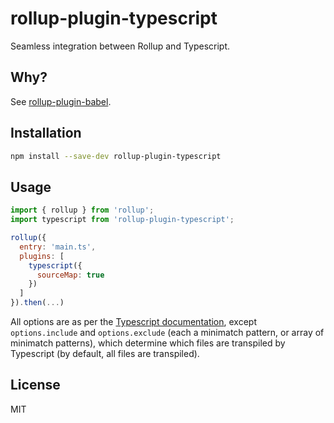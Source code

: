 # rollup-plugin-typescript

Seamless integration between Rollup and Typescript.

## Why?
See [rollup-plugin-babel](https://github.com/rollup/rollup-plugin-babel).

## Installation

```bash
npm install --save-dev rollup-plugin-typescript
```

## Usage

```js
import { rollup } from 'rollup';
import typescript from 'rollup-plugin-typescript';

rollup({
  entry: 'main.ts',
  plugins: [
    typescript({
      sourceMap: true
    })
  ]
}).then(...)
```
All options are as per the [Typescript documentation](https://typescriptlang.org/), except `options.include` and `options.exclude` (each a minimatch pattern, or array of minimatch patterns), which determine which files are transpiled by Typescript (by default, all files are transpiled).

## License

MIT
